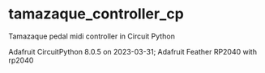 # tamazaque_controller_cp
 Tamazaque pedal midi controller in Circuit Python
 
 Adafruit CircuitPython 8.0.5 on 2023-03-31; Adafruit Feather RP2040 with rp2040
